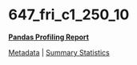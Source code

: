 # 647_fri_c1_250_10

[**Pandas Profiling Report**](https://epistasislab.github.io/penn-ml-benchmarks/profile/647_fri_c1_250_10.html)

[Metadata](metadata.yaml) | [Summary Statistics](summary_stats.csv)


